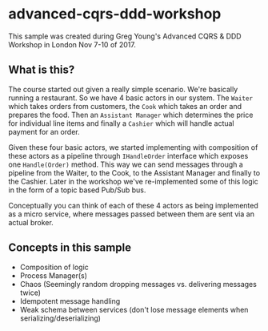 # advanced-cqrs-ddd-workshop

This sample was created during Greg Young's Advanced CQRS &amp; DDD Workshop in London Nov 7-10 of 2017.

## What is this?

The course started out given a really simple scenario. We're basically running a restaurant. So we have 4 basic actors in our system. The `Waiter` which takes orders from customers, the `Cook` which takes an order and prepares the food. Then an `Assistant Manager` which determines the price for individual line items and finally a `Cashier` which will handle actual payment for an order.

Given these four basic actors, we started implementing with composition of these actors as a pipeline through `IHandleOrder` interface which exposes one `Handle(Order)` method. This way we can send messages through a pipeline from the Waiter, to the Cook, to the Assistant Manager and finally to the Cashier. Later in the workshop we've re-implemented some of this logic in the form of a topic based Pub/Sub bus.

Conceptually you can think of each of these 4 actors as being implemented as a micro service, where messages passed between them are sent via an actual broker.

## Concepts in this sample

- Composition of logic
- Process Manager(s)
- Chaos (Seemingly random dropping messages vs. delivering messages twice)
- Idempotent message handling
- Weak schema between services (don't lose message elements when serializing/deserializing)
